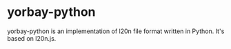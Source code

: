 # yorbay-python

yorbay-python is an implementation of l20n file format written in Python. It's based on l20n.js.